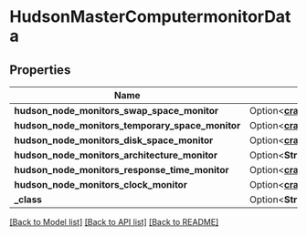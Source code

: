 # HudsonMasterComputermonitorData

## Properties

Name | Type | Description | Notes
------------ | ------------- | ------------- | -------------
**hudson_node_monitors_swap_space_monitor** | Option<[**crate::models::SwapSpaceMonitorMemoryUsage2**](SwapSpaceMonitorMemoryUsage2.md)> |  | [optional]
**hudson_node_monitors_temporary_space_monitor** | Option<[**crate::models::DiskSpaceMonitorDescriptorDiskSpace**](DiskSpaceMonitorDescriptorDiskSpace.md)> |  | [optional]
**hudson_node_monitors_disk_space_monitor** | Option<[**crate::models::DiskSpaceMonitorDescriptorDiskSpace**](DiskSpaceMonitorDescriptorDiskSpace.md)> |  | [optional]
**hudson_node_monitors_architecture_monitor** | Option<**String**> |  | [optional]
**hudson_node_monitors_response_time_monitor** | Option<[**crate::models::ResponseTimeMonitorData**](ResponseTimeMonitorData.md)> |  | [optional]
**hudson_node_monitors_clock_monitor** | Option<[**crate::models::ClockDifference**](ClockDifference.md)> |  | [optional]
**_class** | Option<**String**> |  | [optional]

[[Back to Model list]](../README.md#documentation-for-models) [[Back to API list]](../README.md#documentation-for-api-endpoints) [[Back to README]](../README.md)


